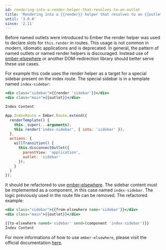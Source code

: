 ```yaml
---
id: rendering-into-a-render-helper-that-resolves-to-an-outlet
title: 'Rendering into a {{render}} helper that resolves to an {{outlet}}'
until: '3.0.0'
since: '2.11'
---
```


Before named outlets were introduced to Ember the render helper was used to declare slots for `this.render` in routes. This usage is not common in modern, idiomatic applications and is deprecated. In general, the pattern of named outlets or named render helpers is discouraged. Instead use of [ember-elsewhere](https://github.com/ef4/ember-elsewhere) or another DOM-redirection library should better serve these use cases.

For example this code uses the render helper as a target for a special sidebar present on the index route. The special sidebar is in a template named `index-sidebar`:

```handlebars {data-filename=app/templates/application.hbs}
<div class="sidebar">{{render 'sidebar'}}</div>
<div class="main">{{outlet}}</div>
```

```handlebars {data-filename=app/templates/index.hbs}
Index Content
```

```javascript {data-filename=app/routes/index.js}
App.IndexRoute = Ember.Route.extend({
  renderTemplate() {
    this._super(...arguments);
    this.render('index-sidebar', { into: 'sidebar' });
  },
  actions: {
    willTransition() {
      this.disconnectOutlet({
        parentView: 'application',
        outlet: 'sidebar'
      });
    }
  }
});
```

It should be refactored to use [ember-elsewhere](https://github.com/ef4/ember-elsewhere). The sidebar content must be implemented as a component, in this case named `index-sidebar`. The logic previously used in the route file can be removed. The refactored example:

```handlebars {data-filename=app/templates/application.hbs}
<div class="sidebar">{{from-elsewhere name='sidebar'}}</div>
<div class="main">{{outlet}}</div>
```

```handlebars {data-filename=app/templates/index.hbs}
{{to-elsewhere named='sidebar' send=(component 'index-sidebar')}}
Index Content
```

For more informations of how to use `ember-elsewhere`, please visit the official
documentation [here](https://github.com/ef4/ember-elsewhere#ember-elsewhere).
